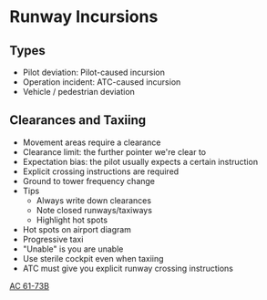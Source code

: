 # Runway Incursions

## Types

- Pilot deviation: Pilot-caused incursion
- Operation incident: ATC-caused incursion
- Vehicle / pedestrian deviation

## Clearances and Taxiing

- Movement areas require a clearance
- Clearance limit: the further pointer we're clear to
- Expectation bias: the pilot usually expects a certain instruction
- Explicit crossing instructions are required
- Ground to tower frequency change
- Tips
  - Always write down clearances
  - Note closed runways/taxiways
  - Highlight hot spots
- Hot spots on airport diagram
- Progressive taxi
- "Unable" is you are unable
- Use sterile cockpit even when taxiing
- ATC must give you explicit runway crossing instructions

[AC 61-73B](https://www.faa.gov/regulations_policies/advisory_circulars/index.cfm/go/document.information/documentID/1020226)
